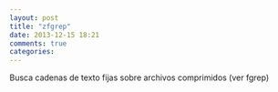 ```yaml
---
layout: post
title: "zfgrep"
date: 2013-12-15 18:21
comments: true
categories: 
---
```

Busca cadenas de texto fijas sobre archivos comprimidos (ver fgrep)

